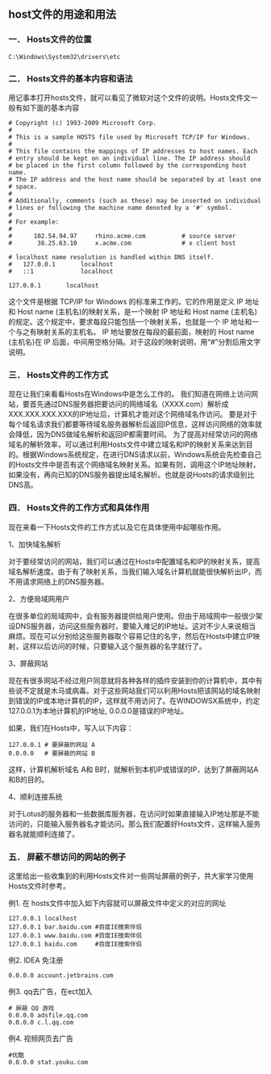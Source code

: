 ## host文件的用途和用法  

### 一． Hosts文件的位置   

    C:\Windows\System32\drivers\etc

### 二． Hosts文件的基本内容和语法  

用记事本打开hosts文件，就可以看见了微软对这个文件的说明。Hosts文件文一般有如下面的基本内容

```
# Copyright (c) 1993-2009 Microsoft Corp.
#
# This is a sample HOSTS file used by Microsoft TCP/IP for Windows.
#
# This file contains the mappings of IP addresses to host names. Each
# entry should be kept on an individual line. The IP address should
# be placed in the first column followed by the corresponding host name.
# The IP address and the host name should be separated by at least one
# space.
#
# Additionally, comments (such as these) may be inserted on individual
# lines or following the machine name denoted by a '#' symbol.
#
# For example:
#
#      102.54.94.97     rhino.acme.com          # source server
#       38.25.63.10     x.acme.com              # x client host

# localhost name resolution is handled within DNS itself.
#	127.0.0.1       localhost
#	::1             localhost

127.0.0.1       localhost
```

这个文件是根据 TCP/IP for Windows 的标准来工作的。它的作用是定义 IP 地址和 Host name (主机名)的映射关系，是一个映射 IP 地址和 Host name (主机名) 的规定。这个规定中，要求每段只能包括一个映射关系，也就是一个 IP 地址和一个与之有映射关系的主机名。 IP 地址要放在每段的最前面，映射的 Host name (主机名)在 IP 后面，中间用空格分隔。对于这段的映射说明，用“#”分割后用文字说明。

### 三． Hosts文件的工作方式   

现在让我们来看看Hosts在Windows中是怎么工作的。   我们知道在网络上访问网站，要首先通过DNS服务器把要访问的网络域名（XXXX.com）解析成XXX.XXX.XXX.XXX的IP地址后，计算机才能对这个网络域名作访问。   要是对于每个域名请求我们都要等待域名服务器解析后返回IP信息，这样访问网络的效率就会降低，因为DNS做域名解析和返回IP都需要时间。   为了提高对经常访问的网络域名的解析效率，可以通过利用Hosts文件中建立域名和IP的映射关系来达到目的。根据Windows系统规定，在进行DNS请求以前，Windows系统会先检查自己的Hosts文件中是否有这个网络域名映射关系。如果有则，调用这个IP地址映射，如果没有，再向已知的DNS服务器提出域名解析。也就是说Hosts的请求级别比DNS高。    

### 四． Hosts文件的工作方式和具体作用   

现在来看一下Hosts文件的工作方式以及它在具体使用中起哪些作用。    

1、加快域名解析    

对于要经常访问的网站，我们可以通过在Hosts中配置域名和IP的映射关系，提高域名解析速度。由于有了映射关系，当我们输入域名计算机就能很快解析出IP，而不用请求网络上的DNS服务器。    

2、方便局域网用户    

在很多单位的局域网中，会有服务器提供给用户使用。但由于局域网中一般很少架设DNS服务器，访问这些服务器时，要输入难记的IP地址。这对不少人来说相当麻烦。现在可以分别给这些服务器取个容易记住的名字，然后在Hosts中建立IP映射，这样以后访问的时候，只要输入这个服务器的名字就行了。    

3、屏蔽网站    

现在有很多网站不经过用户同意就将各种各样的插件安装到你的计算机中，其中有些说不定就是木马或病毒。对于这些网站我们可以利用Hosts把该网站的域名映射到错误的IP或本地计算机的IP，这样就不用访问了。在WINDOWSX系统中，约定127.0.0.1为本地计算机的IP地址, 0.0.0.0是错误的IP地址。  

如果，我们在Hosts中，写入以下内容：    

```
127.0.0.1 # 要屏蔽的网站 A    
0.0.0.0   # 要屏蔽的网站 B    
```

这样，计算机解析域名 A和 B时，就解析到本机IP或错误的IP，达到了屏蔽网站A 和B的目的。    

4、顺利连接系统 

对于Lotus的服务器和一些数据库服务器，在访问时如果直接输入IP地址那是不能访问的，只能输入服务器名才能访问。那么我们配置好Hosts文件，这样输入服务器名就能顺利连接了。    

### 五． 屏蔽不想访问的网站的例子 
  
这里给出一些收集到的利用Hosts文件对一些网址屏蔽的例子，共大家学习使用Hosts文件时参考。    

例1. 在 hosts文件中加入如下内容就可以屏蔽文件中定义的对应的网址  

```
127.0.0.1 localhost   
127.0.0.1 bar.baidu.com #百度IE搜索伴侣  
127.0.0.1 www.baidu.com #百度IE搜索伴侣  
127.0.0.1 baidu.com     #百度IE搜索伴侣    
```

例2. IDEA 免注册

```
0.0.0.0 account.jetbrains.com  
```

例3. qq去广告，在ect加入 

```
# 屏蔽 QQ 游戏
0.0.0.0 adsfile.qq.com 
0.0.0.0 c.l.qq.com 
 ```
 
 例4. 视频网页去广告 
 
 ```
#优酷  
0.0.0.0 stat.youku.com 
  ```
